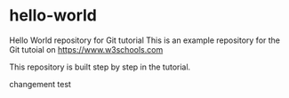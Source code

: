  # hello-world
Hello World repository for Git tutorial
This is an example repository for the Git tutoial on https://www.w3schools.com

This repository is built step by step in the tutorial. 

changement test
